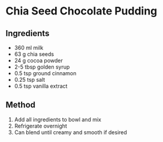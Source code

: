 # Chia Seed Chocolate Pudding

## Ingredients
* 360 ml milk
* 63 g chia seeds
* 24 g cocoa powder
* 2-5 tbsp golden syrup
* 0.5 tsp ground cinnamon
* 0.25 tsp salt
* 0.5 tsp vanilla extract

## Method
1. Add all ingredients to bowl and mix
2. Refrigerate overnight
3. Can blend until creamy and smooth if desired
